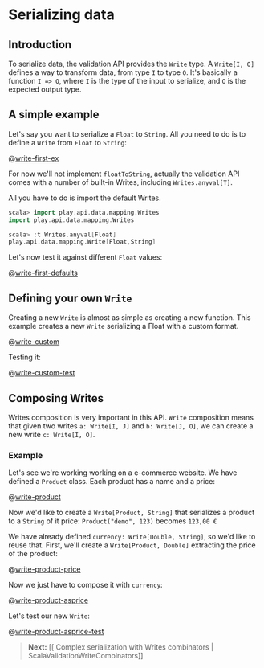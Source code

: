 # Serializing data

## Introduction

To serialize data, the validation API provides the `Write` type. A `Write[I, O]` defines a way to transform data, from type `I` to type `O`. It's basically a function `I => O`, where `I` is the type of the input to serialize, and `O` is the expected output type.

## A simple example

Let's say you want to serialize a `Float` to `String`.
All you need to do is to define a `Write` from `Float` to `String`:

@[write-first-ex](code/ScalaValidationWrite.scala)

For now we'll not implement `floatToString`, actually the validation API comes with a number of built-in Writes, including `Writes.anyval[T]`.

All you have to do is import the default Writes.

```scala
scala> import play.api.data.mapping.Writes
import play.api.data.mapping.Writes

scala> :t Writes.anyval[Float]
play.api.data.mapping.Write[Float,String]
```

Let's now test it against different `Float` values:

@[write-first-defaults](code/ScalaValidationWrite.scala)

## Defining your own `Write`

Creating a new `Write` is almost as simple as creating a new function.
This example creates a new `Write` serializing a Float with a custom format.

@[write-custom](code/ScalaValidationWrite.scala)

Testing it:

@[write-custom-test](code/ScalaValidationWrite.scala)

## Composing Writes

Writes composition is very important in this API. `Write` composition means that given two writes `a: Write[I, J]` and `b: Write[J, O]`, we can create a new write `c: Write[I, O]`.

### Example

Let's see we're working working on a e-commerce website. We have defined a `Product` class.
Each product has a name and a price:

@[write-product](code/ScalaValidationWrite.scala)

Now we'd like to create a `Write[Product, String]` that serializes a product to a `String` of it price: `Product("demo", 123)` becomes `123,00 €`

We have already defined `currency: Write[Double, String]`, so we'd like to reuse that.
First, we'll create a `Write[Product, Double]` extracting the price of the product:

@[write-product-price](code/ScalaValidationWrite.scala)

Now we just have to compose it with `currency`:

@[write-product-asprice](code/ScalaValidationWrite.scala)

Let's test our new `Write`:

@[write-product-asprice-test](code/ScalaValidationWrite.scala)

> **Next:** [[ Complex serialization with Writes combinators | ScalaValidationWriteCombinators]]